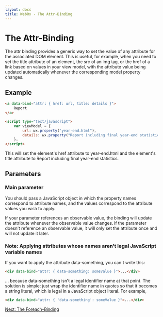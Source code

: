 ```yaml
---
layout: docs
title: WebRx - The Attr-Binding
---
```

# The Attr-Binding


The attr binding provides a generic way to set the value of any attribute for the associated DOM element. This is useful, for example, when you need to set the title attribute of an element, the src of an img tag, or the href of a link based on values in your view model, with the attribute value being updated automatically whenever the corresponding model property changes.

## Example

```html
<a data-bind="attr: { href: url, title: details }">
    Report
</a>
```
 
```html
<script type="text/javascript">
    var viewModel = {
        url: wx.property("year-end.html"),
        details: wx.property("Report including final year-end statistics")
    };
</script>
```

This will set the element's href attribute to year-end.html and the element's title attribute to Report including final year-end statistics.

## Parameters

### Main parameter

You should pass a JavaScript object in which the property names correspond to attribute names, and the values correspond to the attribute values you wish to apply.

If your parameter references an observable value, the binding will update the attribute whenever the observable value changes. If the parameter doesn't reference an observable value, it will only set the attribute once and will not update it later.

### Note: Applying attributes whose names aren't legal JavaScript variable names

If you want to apply the attribute data-something, you can't write this:

```html
<div data-bind="attr: { data-something: someValue }">...</div>
```

… because data-something isn't a legal identifier name at that point. The solution is simple: just wrap the identifier name in quotes so that it becomes a string literal, which is legal in a JavaScript object literal. For example,

```html
<div data-bind="attr: { 'data-something': someValue }">...</div>
```

<a class="next-topic" href="/docs/foreach-binding.html">Next: The Foreach-Binding</a>

